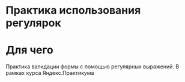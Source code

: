 # Практика использования регулярок

# Для чего
Практика валидации формы с помощью регулярных выражений. В рамках курса Яндекс.Практикума
